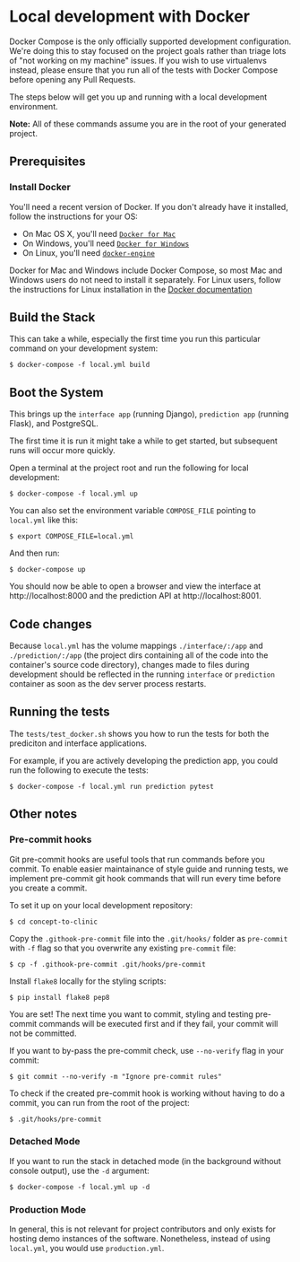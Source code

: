 Local development with Docker
=============================

Docker Compose is the only officially supported development configuration. We're doing this to stay focused on the project goals rather than triage lots of "not working on my machine" issues. If you wish to use virtualenvs instead, please ensure that you run all of the tests with Docker Compose before opening any Pull Requests.


The steps below will get you up and running with a local development environment.

**Note:** All of these commands assume you are in the root of your generated project.


## Prerequisites

### Install Docker

You'll need a recent version of Docker. If you don't already have it installed, follow the instructions for your OS:

- On Mac OS X, you'll need [`Docker for Mac`](https://docs.docker.com/engine/installation/mac/)
- On Windows, you'll need [`Docker for Windows`](https://docs.docker.com/engine/installation/windows/)
- On Linux, you'll need [`docker-engine`](https://docs.docker.com/engine/installation/)

Docker for Mac and Windows include Docker Compose, so most Mac and Windows users do not need to install it separately. For Linux users, follow the instructions for Linux installation in the [Docker documentation](https://docs.docker.com/compose/install/)


## Build the Stack

This can take a while, especially the first time you run this particular command
on your development system:

    $ docker-compose -f local.yml build


## Boot the System

This brings up the `interface app` (running Django), `prediction app` (running Flask), and PostgreSQL.

The first time it is run it might take a while to get started, but subsequent
runs will occur more quickly.

Open a terminal at the project root and run the following for local development:

    $ docker-compose -f local.yml up

You can also set the environment variable `COMPOSE_FILE` pointing to `local.yml` like this:

    $ export COMPOSE_FILE=local.yml

And then run:

    $ docker-compose up

You should now be able to open a browser and view the interface at http://localhost:8000 and the prediction API at http://localhost:8001.


## Code changes

Because `local.yml` has the volume mappings `./interface/:/app` and `./prediction/:/app` (the project dirs containing all of the code into the container's source code directory), changes made to files during development should be reflected in the running `interface` or `prediction` container as soon as the dev server process restarts.

## Running the tests

The `tests/test_docker.sh` shows you how to run the tests for both the prediciton and interface applications.

For example, if you are actively developing the prediction app, you could run the following to execute the tests:

    $ docker-compose -f local.yml run prediction pytest

## Other notes

### Pre-commit hooks
Git pre-commit hooks are useful tools that run commands before you commit. To enable easier maintainance of style guide and running tests, we implement pre-commit git hook commands that will run every time before you create a commit.

To set it up on your local development repository:

    $ cd concept-to-clinic

Copy the `.githook-pre-commit` file into the `.git/hooks/` folder as `pre-commit` with `-f` flag so that you overwrite any existing `pre-commit` file:

    $ cp -f .githook-pre-commit .git/hooks/pre-commit

Install `flake8` locally for the styling scripts:

    $ pip install flake8 pep8

You are set! The next time you want to commit, styling and testing pre-commit commands will be executed first and if they fail, your commit will not be committed.

If you want to by-pass the pre-commit check, use `--no-verify` flag in your commit:

    $ git commit --no-verify -m "Ignore pre-commit rules"

To check if the created pre-commit hook is working without having to do a commit, you can run from the root of the project:

    $ .git/hooks/pre-commit

### Detached Mode

If you want to run the stack in detached mode (in the background without console output), use the `-d` argument:

    $ docker-compose -f local.yml up -d

### Production Mode

In general, this is not relevant for project contributors and only exists for hosting demo instances of the software. Nonetheless, instead of using `local.yml`, you would use `production.yml`.
